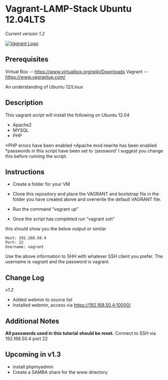Vagrant-LAMP-Stack Ubuntu 12.04LTS
==================
*Current version 1.2*

[![Vagrant Logo](https://camo.githubusercontent.com/51b172d944dd3848632774f14a6c02a6feae467b/687474703a2f2f6572696b6168656964692e636f6d2f7468656d652f6661746361747a2f696d616765732f76616772616e742f6c6f676f5f76616772616e742e706e67)](https://www.vagrantup.com/)


                                                        
                                                      

Prerequisites
-------------

Virtual Box -- https://www.virtualbox.org/wiki/Downloads
Vagrant -- https://www.vagrantup.com/

An understanding of Ubuntu 12/Linux


Description
-----------

This vagrant script will install the following on Ubuntu 12.04

* Apache2
* MYSQL
* PHP

*PHP errors have been enabled
*Apache mod rewrite has been enabled
*passwords in this script have been set to ‘password’ I suggest you change this before running the script.


Instructions
------------


 
 - Create a folder for your VM

 - Clone this repository and place the VAGRANT and bootstrap file in
           the folder you have created above and overwrite the default VAGRANT
           file.
 - Run the command “vagrant up”
 - Once the script has completed run “vagrant ssh”

this should show you the below output or similar 

    Host: 192.168.50.4
    Port: 22
    Username: vagrant 

Use the above information to SHH with whatever SSH client you prefer. The username is vagrant and the password is vagrant.

Change Log
----------

*v1.2*

 - Added webmin to source list
 - Installed webmin, access via https://192.168.50.4:10000/

Additional Notes
----------------

**All passwords used in this tutorial should be reset.**
Connect to SSH via 192.168.50.4 port 22

Upcoming in v1.3
----------------

 - install phpmyadmin
 - Create a SAMBA share for the www directory
